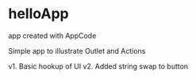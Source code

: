 helloApp
========

app created with AppCode

Simple app to illustrate Outlet and Actions

v1. Basic hookup of UI
v2. Added string swap to button
